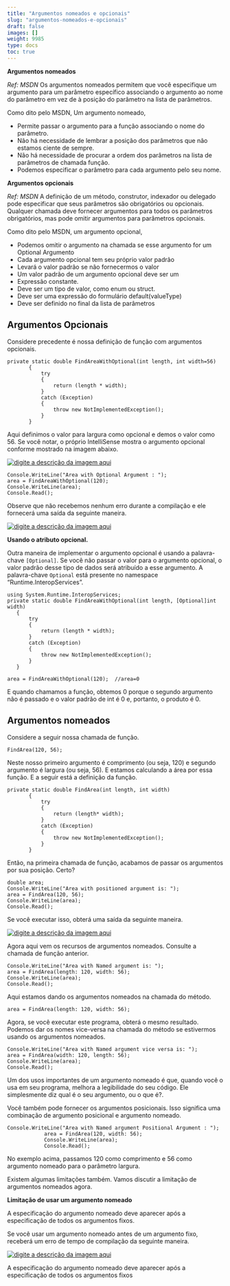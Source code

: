```yaml
---
title: "Argumentos nomeados e opcionais"
slug: "argumentos-nomeados-e-opcionais"
draft: false
images: []
weight: 9985
type: docs
toc: true
---
```


**Argumentos nomeados**

*Ref: MSDN* Os argumentos nomeados permitem que você especifique um argumento para um parâmetro específico associando o argumento ao nome do parâmetro em vez de à posição do parâmetro na lista de parâmetros.

Como dito pelo MSDN, Um argumento nomeado,

- Permite passar o argumento para a função associando o
nome do parâmetro.
- Não há necessidade de lembrar a posição dos parâmetros que não estamos
ciente de sempre.
- Não há necessidade de procurar a ordem dos parâmetros na lista de parâmetros de
chamada função.
- Podemos especificar o parâmetro para cada argumento pelo seu nome.

**Argumentos opcionais**

*Ref: MSDN* A definição de um método, construtor, indexador ou delegado pode especificar que seus parâmetros são obrigatórios ou opcionais. Qualquer chamada deve fornecer argumentos para todos os parâmetros obrigatórios, mas pode omitir argumentos para parâmetros opcionais.

Como dito pelo MSDN, um argumento opcional,

- Podemos omitir o argumento na chamada se esse argumento for um Optional
Argumento
- Cada argumento opcional tem seu próprio valor padrão
- Levará o valor padrão se não fornecermos o valor
- Um valor padrão de um argumento opcional deve ser um
- Expressão constante.
- Deve ser um tipo de valor, como enum ou struct.
- Deve ser uma expressão do formulário default(valueType)
- Deve ser definido no final da lista de parâmetros

## Argumentos Opcionais
Considere precedente é nossa definição de função com argumentos opcionais.

    private static double FindAreaWithOptional(int length, int width=56)
           {
               try
               {
                   return (length * width);
               }
               catch (Exception)
               {
                   throw new NotImplementedException();
               }
           }

Aqui definimos o valor para largura como opcional e demos o valor como 56. Se você notar, o próprio IntelliSense mostra o argumento opcional conforme mostrado na imagem abaixo.

[![digite a descrição da imagem aqui][1]][1]

    Console.WriteLine("Area with Optional Argument : ");
    area = FindAreaWithOptional(120);
    Console.WriteLine(area);
    Console.Read();

Observe que não recebemos nenhum erro durante a compilação e ele fornecerá uma saída da seguinte maneira.

[![digite a descrição da imagem aqui][2]][2]



**Usando o atributo opcional.**

Outra maneira de implementar o argumento opcional é usando a palavra-chave `[Optional]`. Se você não passar o valor para o argumento opcional, o valor padrão desse tipo de dados será atribuído a esse argumento. A palavra-chave `Optional` está presente no namespace “Runtime.InteropServices”.

    using System.Runtime.InteropServices;  
    private static double FindAreaWithOptional(int length, [Optional]int width)
       {
           try
           {
               return (length * width);
           }
           catch (Exception)
           {
               throw new NotImplementedException();
           }
       } 

    area = FindAreaWithOptional(120);  //area=0
E quando chamamos a função, obtemos 0 porque o segundo argumento não é passado e o valor padrão de int é 0 e, portanto, o produto é 0.
    


[1]: http://i.stack.imgur.com/Uaszw.png
[2]: http://i.stack.imgur.com/3BWQA.png

## Argumentos nomeados
Considere a seguir nossa chamada de função.

    FindArea(120, 56);
Neste nosso primeiro argumento é comprimento (ou seja, 120) e segundo argumento é largura (ou seja, 56). E estamos calculando a área por essa função. E a seguir está a definição da função.

    private static double FindArea(int length, int width)
           {
               try
               {
                   return (length* width);
               }
               catch (Exception)
               {
                   throw new NotImplementedException();
               }
           }

Então, na primeira chamada de função, acabamos de passar os argumentos por sua posição. Certo?

    double area;
    Console.WriteLine("Area with positioned argument is: ");
    area = FindArea(120, 56);
    Console.WriteLine(area);
    Console.Read();
Se você executar isso, obterá uma saída da seguinte maneira.

[![digite a descrição da imagem aqui][1]][1]

Agora aqui vem os recursos de argumentos nomeados. Consulte a chamada de função anterior.


    Console.WriteLine("Area with Named argument is: ");
    area = FindArea(length: 120, width: 56);
    Console.WriteLine(area);
    Console.Read();

Aqui estamos dando os argumentos nomeados na chamada do método.

    area = FindArea(length: 120, width: 56);
Agora, se você executar este programa, obterá o mesmo resultado. Podemos dar os nomes vice-versa na chamada do método se estivermos usando os argumentos nomeados.

    Console.WriteLine("Area with Named argument vice versa is: ");
    area = FindArea(width: 120, length: 56);
    Console.WriteLine(area);
    Console.Read();

Um dos usos importantes de um argumento nomeado é que, quando você o usa em seu programa, melhora a legibilidade do seu código. Ele simplesmente diz qual é o seu argumento, ou o que é?.

Você também pode fornecer os argumentos posicionais. Isso significa uma combinação de argumento posicional e argumento nomeado.

    Console.WriteLine("Area with Named argument Positional Argument : ");
                area = FindArea(120, width: 56);
                Console.WriteLine(area);
                Console.Read();

No exemplo acima, passamos 120 como comprimento e 56 como argumento nomeado para o parâmetro largura.

Existem algumas limitações também. Vamos discutir a limitação de argumentos nomeados agora.

**Limitação de usar um argumento nomeado**

A especificação do argumento nomeado deve aparecer após a especificação de todos os argumentos fixos.

Se você usar um argumento nomeado antes de um argumento fixo, receberá um erro de tempo de compilação da seguinte maneira.

[![digite a descrição da imagem aqui][2]][2]

A especificação do argumento nomeado deve aparecer após a especificação de todos os argumentos fixos


[1]: http://i.stack.imgur.com/aCYyR.png
[2]: http://i.stack.imgur.com/n8z4Y.png


